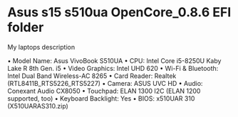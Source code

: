 # Asus s15 s510ua OpenCore_0.8.6 EFI folder

My laptops description

• Model Name: Asus VivoBook S510UA
• CPU: Intel Core i5-8250U Kaby Lake R 8th Gen. i5
• Video Graphics: Intel UHD 620
• Wi-Fi & Bluetooth: Intel Dual Band Wireless-AC 8265
• Card Reader: Realtek (RTL8411B_RTS5226_RTS5227)
• Camera: ASUS UVC HD
• Audio: Conexant Audio CX8050
• Touchpad: ELAN 1300 I2C (ELAN 1200 supported, too)
• Keyboard Backlight: Yes
• BIOS: x510UAR 310 (X510UARAS310.zip)
